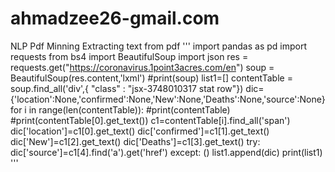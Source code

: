 # ahmadzee26-gmail.com
NLP Pdf Minning Extracting text from pdf
'''
import pandas as pd
import requests
from bs4 import BeautifulSoup
import json
res = requests.get("https://coronavirus.1point3acres.com/en")
soup = BeautifulSoup(res.content,'lxml')
#print(soup)
list1=[]
contentTable  = soup.find_all('div',{ "class" : "jsx-3748010317 stat row"})
dic={'location':None,'confirmed':None,'New':None,'Deaths':None,'source':None}
for i in range(len(contentTable)):
#print(contentTable)
#print(contentTable[0].get_text())
    c1=contentTable[i].find_all('span')
    dic['location']=c1[0].get_text()
    dic['confirmed']=c1[1].get_text()
    dic['New']=c1[2].get_text()
    dic['Deaths']=c1[3].get_text()
    try:
        dic['source']=c1[4].find('a').get('href')
    except:
        ()
    list1.append(dic)
print(list1)
'''
